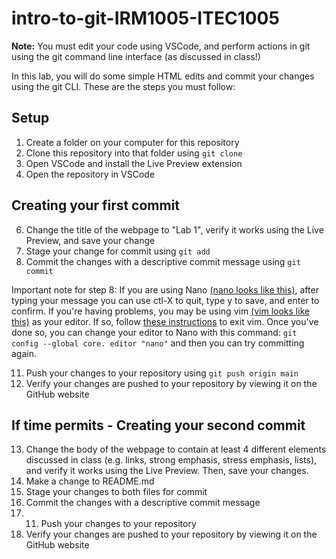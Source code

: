 # intro-to-git-IRM1005-ITEC1005

**Note:** You must edit your code using VSCode, and perform actions in git using the git command line interface (as discussed in class!)

In this lab, you will do some simple HTML edits and commit your changes using the git CLI. These are the steps you must follow:

## Setup

1) Create a folder on your computer for this repository
2) Clone this repository into that folder using `git clone`
3) Open VSCode and install the Live Preview extension
4) Open the repository in VSCode

## Creating your first commit

6) Change the title of the webpage to "Lab 1",  verify it works using the Live Preview, and save your change
7) Stage your change for commit using `git add`
8) Commit the changes with a descriptive commit message using `git commit`

Important note for step 8: If you are using Nano [(nano looks like this)](https://www.linuxtrainingacademy.com/wp-content/uploads/2017/03/nano.png), after typing your message you can use ctl-X to quit, type y to save, and enter to confirm. If you're having problems, you may be using vim [(vim looks like this)](https://www.tecmint.com/wp-content/uploads/2019/04/Delete-Complete-Text-in-Vi-Editor.png) as your editor. If so, follow [these instructions](https://stackoverflow.com/questions/11828270/how-do-i-exit-vim) to exit vim. Once you've done so, you can change your editor to Nano with this command: `git config --global core. editor "nano"` and then you can try committing again.

11) Push your changes to your repository using `git push origin main`
12) Verify your changes are pushed to your repository by viewing it on the GitHub website

## If time permits - Creating your second commit

13) Change the body of the webpage to contain at least 4 different elements discussed in class (e.g. links, strong emphasis, stress emphasis, lists), and verify it works using the Live Preview. Then, save your changes.
14) Make a change to README.md
15) Stage your changes to both files for commit
16) Commit the changes with a descriptive commit message
17) 11) Push your changes to your repository
18) Verify your changes are pushed to your repository by viewing it on the GitHub website
